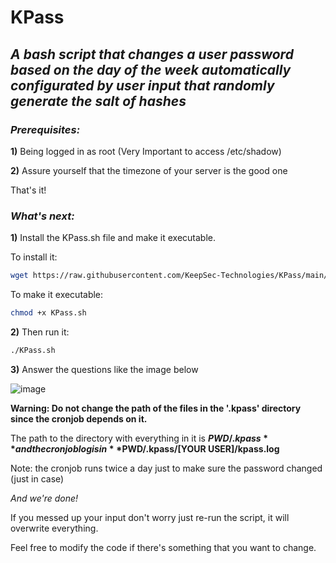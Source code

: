 # KPass

## *A bash script that changes a user password based on the day of the week automatically configurated by user input that randomly generate the salt of hashes*

### ***Prerequisites:***

**1)** Being logged in as root (Very Important to access /etc/shadow)

**2)** Assure yourself that the timezone of your server is the good one

That's it!

### ***What's next:***

**1)** Install the KPass.sh file and make it executable.

To install it: 

```bash
wget https://raw.githubusercontent.com/KeepSec-Technologies/KPass/main/KPass.sh
```

To make it executable:
```bash
chmod +x KPass.sh
```
**2)** Then run it: 
```bash
./KPass.sh
```

**3)** Answer the questions like the image below

![image](https://user-images.githubusercontent.com/108779415/179622354-ea57f2b9-b33f-45c3-9a8d-1208a8e92d03.png)



**Warning: Do not change the path of the files in the '.kpass' directory since the cronjob depends on it.**

The path to the directory with everything in it is **$PWD/.kpass** and the cronjob log is in **$PWD/.kpass/[YOUR USER]/kpass.log** 

Note: the cronjob runs twice a day just to make sure the password changed (just in case)

*And we're done!*

If you messed up your input don't worry just re-run the script, it will overwrite everything.

Feel free to modify the code if there's something that you want to change.
